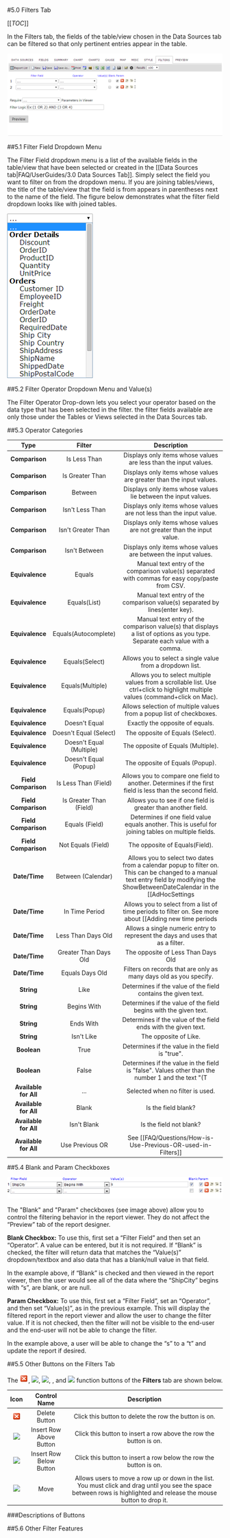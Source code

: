 #5.0 Filters Tab

[[_TOC_]]

In the Filters tab, the fields of the table/view chosen in the Data Sources tab can be filtered so that only pertinent entries appear in the table.

![The Filters Tab](/FAQ/UserGuides/filters_tab.png)

##5.1 Filter Field Dropdown Menu

The Filter Field dropdown menu is a list of the available fields in the table/view that have been selected or created in the [[Data Sources tab|FAQ/UserGuides/3.0 Data Sources Tab]]. Simply select the field you want to filter on from the dropdown menu. If you are joining tables/views, the title of the table/view that the field is from appears in parentheses next to the name of the field. The figure below demonstrates what the filter field dropdown looks like with joined tables.

![The Filters Tab](/FAQ/UserGuides/filter_field_dropdown.png)

##5.2 Filter Operator Dropdown Menu and Value(s)

The Filter Operator Drop-down lets you select your operator based on the data type that has been selected in the filter.  the filter fields available are only those under the Tables or Views selected in the Data Sources tab.   

##5.3 Operator Categories

|**Type**             |**Filter**              |**Description**|
|:-------------------:|:----------------------:|:-------------:|
|**Comparison**       |Is Less Than            |Displays only items whose values are less than the input values.
|**Comparison**       |Is Greater Than         |Displays only items whose values are greater than the input values.
|**Comparison**       |Between                 |Displays only items whose values lie between the input values.
|**Comparison**       |Isn't Less Than         |Displays only items whose values are not less than the input value.
|**Comparison**       |Isn't Greater Than      |Displays only items whose values are not greater than the input value.
|**Comparison**       |Isn't Between           |Displays only items whose values are between the input values.
|**Equivalence**      |Equals                  |Manual text entry of the comparison value(s) separated with commas for easy copy/paste from CSV.
|**Equivalence**      |Equals(List)            |Manual text entry of the comparison value(s) separated by lines(enter key).
|**Equivalence**      |Equals(Autocomplete)    |Manual text entry of the comparison value(s) that displays a list of options as you type. Separate each value with a comma.
|**Equivalence**      |Equals(Select)          |Allows you to select a single value from a dropdown list.
|**Equivalence**      |Equals(Multiple)        |Allows you to select multiple values from a scrollable list. Use ctrl+click to highlight multiple values (command+click on Mac).
|**Equivalence**      |Equals(Popup)           |Allows selection of multiple values from a popup list of checkboxes.
|**Equivalence**      |Doesn't Equal           |Exactly the opposite of equals.
|**Equivalence**      |Doesn't Equal (Select)  |The opposite of Equals (Select).
|**Equivalence**      |Doesn't Equal (Multiple)|The opposite of Equals (Multiple).
|**Equivalence**      |Doesn't Equal (Popup)   |The opposite of Equals (Popup).
|**Field Comparison** |Is Less Than (Field)    |Allows you to compare one field to another. Determines if the first field is less than the second field.
|**Field Comparison** |Is Greater Than (Field) |Allows you to see if one field is greater than another field.
|**Field Comparison** |Equals (Field)          |Determines if one field value equals another. This is useful for joining tables on multiple fields.
|**Field Comparison** |Not Equals (Field)      |The opposite of Equals(Field).
|**Date/Time**        |Between (Calendar)      |Allows you to select two dates from a calendar popup to filter on. This can be changed to a manual text entry field by modifying the ShowBetweenDateCalendar in the [[AdHocSettings|/API/AdHocSettings]].
|**Date/Time**        |In Time Period          |Allows you to select from a list of time periods to filter on. See more about [[Adding new time periods|/FAQ/Questions/How-to-Add-a-Custom-Timespan-Type]].
|**Date/Time**        |Less Than Days Old      |Allows a single numeric entry to represent the days and uses that as a filter.
|**Date/Time**        |Greater Than Days Old   |The opposite of Less Than Days Old
|**Date/Time**        |Equals Days Old         |Filters on records that are only as many days old as you specify.
|**String**           |Like                    |Determines if the value of the field contains the given text.
|**String**           |Begins With             |Determines if the value of the field begins with the given text.
|**String**           |Ends With               |Determines if the value of the field ends with the given text.
|**String**           |Isn't Like              |The opposite of Like.
|**Boolean**          |True                    |Determines if the value in the field is "true".
|**Boolean**          |False                   |Determines if the value in the field is "false". Values other than the number 1 and the text "(T|t)rue" will be interpreted as false.
|**Available for All**|...                     |Selected when no filter is used.
|**Available for All**|Blank                   |Is the field blank?
|**Available for All**|Isn't Blank             |Is the field not blank?
|**Available for All**|Use Previous OR         |See [[FAQ/Questions/How-is-Use-Previous-OR-used-in-Filters]]

##5.4 Blank and Param Checkboxes

![Blank and Param Checkboxes](/Guides/ReportDesign/5.0-Filters-tab/filter_example_2.png)

The "Blank" and "Param" checkboxes (see image above) allow you to control the filtering behavior in the report viewer.  They do not affect the “Preview” tab of the report designer.

**Blank Checkbox:** To use this, first set a “Filter Field” and then set an “Operator”. A value can be entered, but it is not required.
If “Blank” is checked, the filter will return data that matches the “Value(s)” dropdown/textbox and also data that has a blank/null value in that field.

In the example above, if “Blank” is checked and then viewed in the report viewer, then the user would see all of the data where the “ShipCity” begins with “s”, are blank, or are null.

**Param Checkbox:**  To use this, first set a “Filter Field”, set an “Operator”, and then set “Value(s)”, as in the previous example.  This will display the filtered report in the report viewer and allow the user to change the filter value.  If it is not checked, then the filter will not be visible to the end-user and the end-user will not be able to change the filter.

In the example above, a user will be able to change the “s” to a “t” and update the report if desired.

##5.5 Other Buttons on the Filters Tab

The ![](/Guides/ReportDesign/5.0-Filters-tab/filter_delete.png), ![](/Guides/ReportDesign/5.0-Filters-tab/filter_create_above),  ![](/Guides/ReportDesign/5.0-Filters-tab/filter_create_below), ![](), and ![](/Guides/ReportDesign/5.0-Filters-tab/filter_move) function buttons of the **Filters** tab are shown below.

|**Icon**|**Control Name**|**Description**|
|:------:|:--------------:|:-------------:|
|![](/Guides/ReportDesign/5.0-Filters-tab/filter_delete.png)|Delete Button|Click this button to delete the row the button is on.|
|![](/Guides/ReportDesign/5.0-Filters-tab/filter_create_above)|Insert Row Above Button|Click this button to insert a row above the row the button is on.|
|![](/Guides/ReportDesign/5.0-Filters-tab/filter_create_below)|Insert Row Below Button|Click this button to insert a row below the row the button is on.|
|![](/Guides/ReportDesign/5.0-Filters-tab/filter_move)|Move|Allows users to move a row up or down in the list. You must click and drag until you see the space between rows is highlighted and release the mouse button to drop it.|

###Descriptions of Buttons


##5.6 Other Filter Features